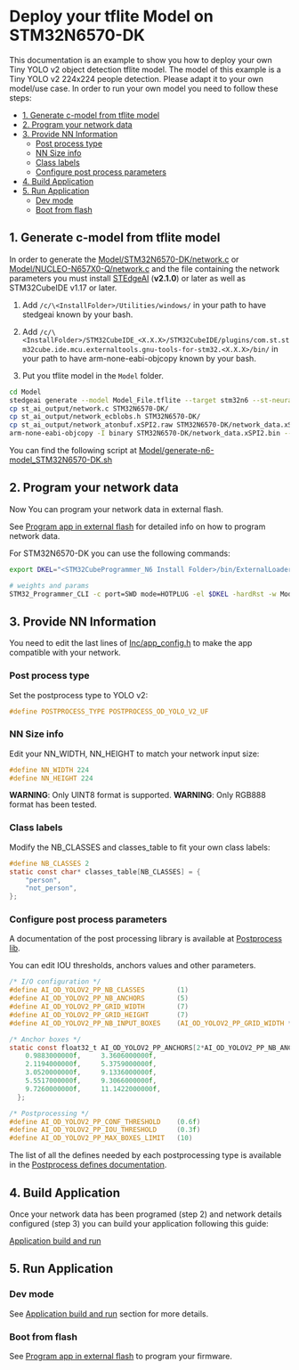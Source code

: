 # Deploy your tflite Model on STM32N6570-DK

This documentation is an example to show you how to deploy your own Tiny YOLO v2 object detection tflite model. The model of this example is a Tiny YOLO v2 224x224 people detection. Please adapt it to your own model/use case.
In order to run your own model you need to follow these steps:

- [1. Generate c-model from tflite model](#1-generate-c-model-from-tflite-model)
- [2. Program your network data](#2-program-your-network-data)
- [3. Provide NN Information](#3-provide-nn-information)
  - [Post process type](#post-process-type)
  - [NN Size info](#nn-size-info)
  - [Class labels](#class-labels)
  - [Configure post process parameters](#configure-post-process-parameters)
- [4. Build Application](#4-build-application)
- [5. Run Application](#5-run-application)
  - [Dev mode](#dev-mode)
  - [Boot from flash](#boot-from-flash)

## 1. Generate c-model from tflite model

In order to generate the [Model/STM32N6570-DK/network.c](../Model/STM32N6570-DK/network.c) or [Model/NUCLEO-N657X0-Q/network.c](../Model/NUCLEO-N657X0-Q/network.c) and the file containing the network parameters you must install [STEdgeAI](https://www.st.com/en/development-tools/stedgeai-core.html) (__v2.1.0__) or later as well as STM32CubeIDE v1.17 or later.

1. Add `/c/\<InstallFolder>/Utilities/windows/` in your path to have stedgeai known by your bash.

2. Add `/c/\<InstallFolder>/STM32CubeIDE_<X.X.X>/STM32CubeIDE/plugins/com.st.stm32cube.ide.mcu.externaltools.gnu-tools-for-stm32.<X.X.X>/bin/` in your path to have arm-none-eabi-objcopy known by your bash.

3. Put you tflite model in the `Model` folder.

```bash
cd Model
stedgeai generate --model Model_File.tflite --target stm32n6 --st-neural-art default@user_neuralart_STM32N6570-DK.json
cp st_ai_output/network.c STM32N6570-DK/
cp st_ai_output/network_ecblobs.h STM32N6570-DK/
cp st_ai_output/network_atonbuf.xSPI2.raw STM32N6570-DK/network_data.xSPI2.bin
arm-none-eabi-objcopy -I binary STM32N6570-DK/network_data.xSPI2.bin --change-addresses 0x70380000 -O ihex STM32N6570-DK/network_data.hex
```

You can find the following script at [Model/generate-n6-model_STM32N6570-DK.sh](../Model/generate-n6-model_STM32N6570-DK.sh)

## 2. Program your network data

Now You can program your network data in external flash.

See [Program app in external flash](../README.md#program-app-in-external-flash) for detailed info on how to program network data.

For STM32N6570-DK you can use the following commands:

```bash
export DKEL="<STM32CubeProgrammer_N6 Install Folder>/bin/ExternalLoader/MX66UW1G45G_STM32N6570-DK.stldr"

# weights and params
STM32_Programmer_CLI -c port=SWD mode=HOTPLUG -el $DKEL -hardRst -w Model/STM32N6570-DK/network_data.hex
```

## 3. Provide NN Information

You need to edit the last lines of [Inc/app_config.h](../Inc/app_config.h) to make the app compatible with your network.

### Post process type

Set the postprocess type to YOLO v2:

```C
#define POSTPROCESS_TYPE POSTPROCESS_OD_YOLO_V2_UF

```

### NN Size info

Edit your NN_WIDTH, NN_HEIGHT to match your network input size:

```C
#define NN_WIDTH 224
#define NN_HEIGHT 224
```

__WARNING__: Only UINT8 format is supported.
__WARNING__: Only RGB888 format has been tested.

### Class labels

Modify the NB_CLASSES and classes_table to fit your own class labels:

```C
#define NB_CLASSES 2
static const char* classes_table[NB_CLASSES] = {
    "person",
    "not_person",
};
```

### Configure post process parameters

A documentation of the post processing library is available at [Postprocess lib](../Lib/lib_vision_models_pp/lib_objdetect_pp/README.md).

You can edit IOU thresholds, anchors values and other parameters.

```C
/* I/O configuration */
#define AI_OD_YOLOV2_PP_NB_CLASSES        (1)
#define AI_OD_YOLOV2_PP_NB_ANCHORS        (5)
#define AI_OD_YOLOV2_PP_GRID_WIDTH        (7)
#define AI_OD_YOLOV2_PP_GRID_HEIGHT       (7)
#define AI_OD_YOLOV2_PP_NB_INPUT_BOXES    (AI_OD_YOLOV2_PP_GRID_WIDTH * AI_OD_YOLOV2_PP_GRID_HEIGHT)

/* Anchor boxes */
static const float32_t AI_OD_YOLOV2_PP_ANCHORS[2*AI_OD_YOLOV2_PP_NB_ANCHORS] = {
    0.9883000000f,     3.3606000000f,
    2.1194000000f,     5.3759000000f,
    3.0520000000f,     9.1336000000f,
    5.5517000000f,     9.3066000000f,
    9.7260000000f,     11.1422000000f,
  };

/* Postprocessing */
#define AI_OD_YOLOV2_PP_CONF_THRESHOLD    (0.6f)
#define AI_OD_YOLOV2_PP_IOU_THRESHOLD     (0.3f)
#define AI_OD_YOLOV2_PP_MAX_BOXES_LIMIT   (10)
```

The list of all the defines needed by each postprocessing type is available in the [Postprocess defines documentation](Postprocess-Defines.md).

## 4. Build Application

Once your network data has been programed (step 2) and network details configured (step 3) you can build your application following this guide:

[Application build and run](../README.md#application-build-and-run---dev-mode)

## 5. Run Application

### Dev mode

See [Application build and run](../README.md#application-build-and-run---dev-mode) section for more details.

### Boot from flash

See [Program app in external flash](../README.md#application-build-and-run---boot-from-flash) to program your firmware.
